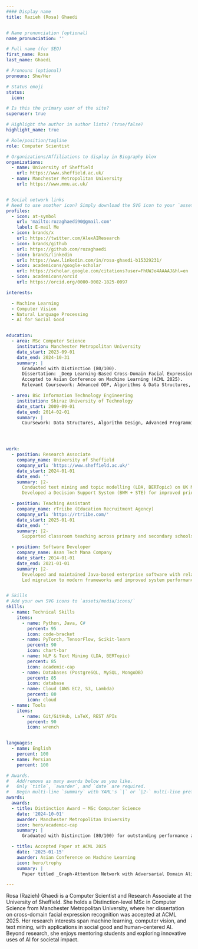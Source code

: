 ```yaml
---
#### Display name
title: Razieh (Rosa) Ghaedi


# Name pronunciation (optional)
name_pronunciation: ''

# Full name (for SEO)
first_name: Rosa
last_name: Ghaedi

# Pronouns (optional)
pronouns: She/Her

# Status emoji
status:
  icon: 

# Is this the primary user of the site?
superuser: true

# Highlight the author in author lists? (true/false)
highlight_name: true

# Role/position/tagline
role: Computer Scientist

# Organizations/Affiliations to display in Biography blox
organizations:
  - name: University of Sheffield
    url: https://www.sheffield.ac.uk/
  - name: Manchester Metropolitan University
    url: https://www.mmu.ac.uk/


# Social network links
# Need to use another icon? Simply download the SVG icon to your `assets/media/icons/` folder.
profiles:
  - icon: at-symbol
    url: 'mailto:rozaghaedi90@gmail.com'
    label: E-mail Me
  - icon: brands/x
    url: https://twitter.com/AlexAIResearch
  - icon: brands/github
    url: https://github.com/rozaghaedi
  - icon: brands/linkedin
    url: https://www.linkedin.com/in/rosa-ghaedi-b15329231/
  - icon: academicons/google-scholar
    url: https://scholar.google.com/citations?user=FhUWJo4AAAAJ&hl=en
  - icon: academicons/orcid
    url: https://orcid.org/0000-0002-1825-0097

interests:

  - Machine Learning
  - Computer Vision
  - Natural Language Processing
  - AI for Social Good


education:
  - area: MSc Computer Science
    institution: Manchester Metropolitan University
    date_start: 2023-09-01
    date_end: 2024-10-31
    summary: |
      Graduated with Distinction (80/100).  
      Dissertation: _Deep Learning-Based Cross-Domain Facial Expression Recognition_ (Grade: 80/100).  
      Accepted to Asian Conference on Machine Learning (ACML 2025).  
      Relevant Coursework: Advanced OOP, Algorithms & Data Structures, Cloud & Enterprise Development, AI Ethics & Governance.

  - area: BSc Information Technology Engineering
    institution: Shiraz University of Technology
    date_start: 2009-09-01
    date_end: 2014-02-01
    summary: |
      Coursework: Data Structures, Algorithm Design, Advanced Programming, Operating Systems, Artificial Intelligence, Database Design.




work:
  - position: Research Associate
    company_name: University of Sheffield
    company_url: 'https://www.sheffield.ac.uk/'
    date_start: 2024-01-01
    date_end: ''
    summary: |2-
      Conducted text mining and topic modelling (LDA, BERTopic) on UK Modern Slavery Act statements to evaluate grievance disclosures.  
      Developed a Decision Support System (BWM + STE) for improved prioritization and decision-making efficiency.

  - position: Teaching Assistant
    company_name: rTriibe (Education Recruitment Agency)
    company_url: 'https://rtriibe.com/'
    date_start: 2025-01-01
    date_end: ''
    summary: |2-
      Supported classroom teaching across primary and secondary schools, assisting in lesson delivery, student supervision, and one-to-one support.

  - position: Software Developer
    company_name: Asan Tech Mana Company
    date_start: 2014-01-01
    date_end: 2021-01-01
    summary: |2-
      Developed and maintained Java-based enterprise software with relational databases.  
      Led migration to modern frameworks and improved system performance and maintainability.


# Skills
# Add your own SVG icons to `assets/media/icons/`
skills:
  - name: Technical Skills
    items:
      - name: Python, Java, C#
        percent: 95
        icon: code-bracket
      - name: PyTorch, TensorFlow, Scikit-learn
        percent: 90
        icon: chart-bar
      - name: NLP & Text Mining (LDA, BERTopic)
        percent: 85
        icon: academic-cap
      - name: Databases (PostgreSQL, MySQL, MongoDB)
        percent: 85
        icon: database
      - name: Cloud (AWS EC2, S3, Lambda)
        percent: 80
        icon: cloud
  - name: Tools
    items:
      - name: Git/GitHub, LaTeX, REST APIs
        percent: 90
        icon: wrench


languages:
  - name: English
    percent: 100
  - name: Persian
    percent: 100

# Awards.
#   Add/remove as many awards below as you like.
#   Only `title`, `awarder`, and `date` are required.
#   Begin multi-line `summary` with YAML's `|` or `|2-` multi-line prefix and indent 2 spaces below.
awards:
  awards:
  - title: Distinction Award – MSc Computer Science
    date: '2024-10-01'
    awarder: Manchester Metropolitan University
    icon: hero/academic-cap
    summary: |
      Graduated with Distinction (80/100) for outstanding performance and research excellence.

  - title: Accepted Paper at ACML 2025
    date: '2025-01-15'
    awarder: Asian Conference on Machine Learning
    icon: hero/trophy
    summary: |
      Paper titled _Graph-Attention Network with Adversarial Domain Alignment for Robust Cross-Domain Facial Expression Recognition_ accepted at ACML 2025.

---
```


Rosa (Razieh) Ghaedi is a Computer Scientist and Research Associate at the University of Sheffield. 
She holds a Distinction-level MSc in Computer Science from Manchester Metropolitan University, 
where her dissertation on cross-domain facial expression recognition was accepted at ACML 2025. 
Her research interests span machine learning, computer vision, and text mining, 
with applications in social good and human-centered AI. 
Beyond research, she enjoys mentoring students and exploring innovative uses of AI for societal impact.


